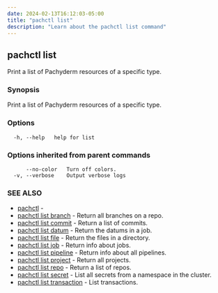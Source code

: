 ```yaml
---
date: 2024-02-13T16:12:03-05:00
title: "pachctl list"
description: "Learn about the pachctl list command"
---
```


## pachctl list

Print a list of Pachyderm resources of a specific type.

### Synopsis

Print a list of Pachyderm resources of a specific type.

### Options

```
  -h, --help   help for list
```

### Options inherited from parent commands

```
      --no-color   Turn off colors.
  -v, --verbose    Output verbose logs
```

### SEE ALSO

* [pachctl](../pachctl)	 - 
* [pachctl list branch](../pachctl_list_branch)	 - Return all branches on a repo.
* [pachctl list commit](../pachctl_list_commit)	 - Return a list of commits.
* [pachctl list datum](../pachctl_list_datum)	 - Return the datums in a job.
* [pachctl list file](../pachctl_list_file)	 - Return the files in a directory.
* [pachctl list job](../pachctl_list_job)	 - Return info about jobs.
* [pachctl list pipeline](../pachctl_list_pipeline)	 - Return info about all pipelines.
* [pachctl list project](../pachctl_list_project)	 - Return all projects.
* [pachctl list repo](../pachctl_list_repo)	 - Return a list of repos.
* [pachctl list secret](../pachctl_list_secret)	 - List all secrets from a namespace in the cluster.
* [pachctl list transaction](../pachctl_list_transaction)	 - List transactions.

